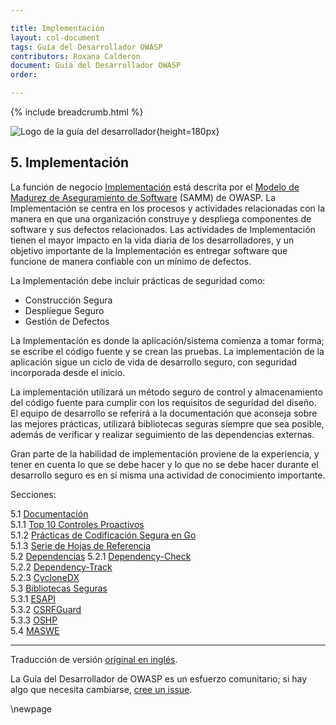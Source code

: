 ```yaml
---

title: Implementación
layout: col-document
tags: Guía del Desarrollador OWASP
contributors: Roxana Calderon
document: Guía del Desarrollador OWASP
order:

---
```


{% include breadcrumb.html %}

![Logo de la guía del desarrollador](../../assets/images/dg_logo.png "Guía del Desarrollador OWASP"){height=180px}

## 5. Implementación

La función de negocio [Implementación][sammi] está descrita por
el [Modelo de Madurez de Aseguramiento de Software][sammm] (SAMM) de OWASP.
La Implementación se centra en los procesos y actividades relacionadas con la manera en que una organización
construye y despliega componentes de software y sus defectos relacionados.
Las actividades de Implementación tienen el mayor impacto en la vida diaria de los desarrolladores,
y un objetivo importante de la Implementación es entregar software que funcione de manera confiable
con un mínimo de defectos.

La Implementación debe incluir prácticas de seguridad como:

* Construcción Segura
* Despliegue Seguro
* Gestión de Defectos

La Implementación es donde la aplicación/sistema comienza a tomar forma; se escribe el código fuente y se crean las pruebas.
La implementación de la aplicación sigue un ciclo de vida de desarrollo seguro, con seguridad incorporada desde el inicio.

La implementación utilizará un método seguro de control y almacenamiento del código fuente
para cumplir con los requisitos de seguridad del diseño.
El equipo de desarrollo se referirá a la documentación que aconseja sobre las mejores prácticas,
utilizará bibliotecas seguras siempre que sea posible,
además de verificar y realizar seguimiento de las dependencias externas.

Gran parte de la habilidad de implementación proviene de la experiencia,
y tener en cuenta lo que se debe hacer y lo que no se debe hacer
durante el desarrollo seguro es en sí misma una actividad de conocimiento importante.

Secciones:

5.1 [Documentación](#documentation)  
5.1.1 [Top 10 Controles Proactivos](#top-proactive-controls)  
5.1.2 [Prácticas de Codificación Segura en Go](#go-secure-coding-practices)  
5.1.3 [Serie de Hojas de Referencia](#cheatsheet-series)  
5.2 [Dependencias](#dependencies)
5.2.1 [Dependency-Check](#dependency-check)  
5.2.2 [Dependency-Track](#dependency-track)  
5.2.3 [CycloneDX](#cyclonedx)  
5.3 [Bibliotecas Seguras](#secure-libraries)  
5.3.1 [ESAPI](#esapi)  
5.3.2 [CSRFGuard](#csrfguard)  
5.3.3 [OSHP](#oshp)  
5.4 [MASWE](#maswe)  

----
Traducción de versión [original en inglés][release0700].

La Guía del Desarrollador de OWASP es un esfuerzo comunitario;
si hay algo que necesita cambiarse, [cree un issue][issue0700].

[release0700]: https://github.com/OWASP/www-project-developer-guide/blob/main/release/07-implementation/toc.md
[issue0700]: https://github.com/OWASP/www-project-developer-guide/issues/new?labels=enhancement&template=request.md&title=Update:%2007-implementation/00-toc
[sammm]: https://owaspsamm.org/model/
[sammi]: https://owaspsamm.org/model/implementation/

\newpage
